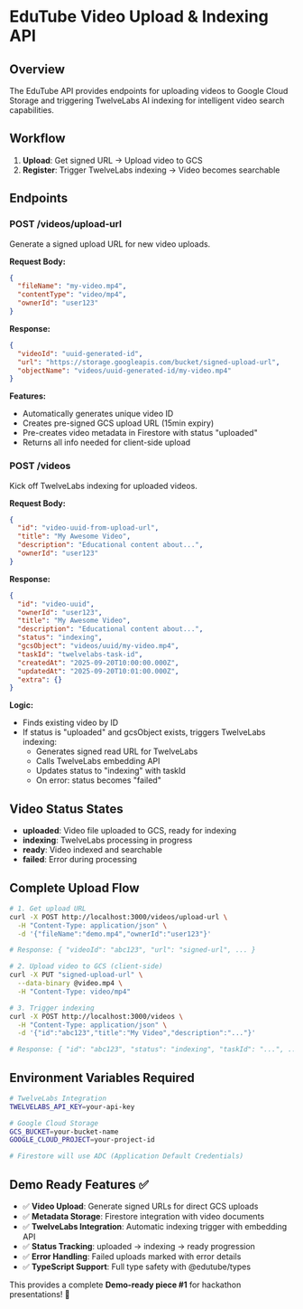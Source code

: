 # EduTube Video Upload & Indexing API

## Overview

The EduTube API provides endpoints for uploading videos to Google Cloud Storage and triggering TwelveLabs AI indexing for intelligent video search capabilities.

## Workflow

1. **Upload**: Get signed URL → Upload video to GCS
2. **Register**: Trigger TwelveLabs indexing → Video becomes searchable

## Endpoints

### POST /videos/upload-url

Generate a signed upload URL for new video uploads.

**Request Body:**

```json
{
  "fileName": "my-video.mp4",
  "contentType": "video/mp4",
  "ownerId": "user123"
}
```

**Response:**

```json
{
  "videoId": "uuid-generated-id",
  "url": "https://storage.googleapis.com/bucket/signed-upload-url",
  "objectName": "videos/uuid-generated-id/my-video.mp4"
}
```

**Features:**

- Automatically generates unique video ID
- Creates pre-signed GCS upload URL (15min expiry)
- Pre-creates video metadata in Firestore with status "uploaded"
- Returns all info needed for client-side upload

### POST /videos

Kick off TwelveLabs indexing for uploaded videos.

**Request Body:**

```json
{
  "id": "video-uuid-from-upload-url",
  "title": "My Awesome Video",
  "description": "Educational content about...",
  "ownerId": "user123"
}
```

**Response:**

```json
{
  "id": "video-uuid",
  "ownerId": "user123",
  "title": "My Awesome Video",
  "description": "Educational content about...",
  "status": "indexing",
  "gcsObject": "videos/uuid/my-video.mp4",
  "taskId": "twelvelabs-task-id",
  "createdAt": "2025-09-20T10:00:00.000Z",
  "updatedAt": "2025-09-20T10:01:00.000Z",
  "extra": {}
}
```

**Logic:**

- Finds existing video by ID
- If status is "uploaded" and gcsObject exists, triggers TwelveLabs indexing:
  - Generates signed read URL for TwelveLabs
  - Calls TwelveLabs embedding API
  - Updates status to "indexing" with taskId
  - On error: status becomes "failed"

## Video Status States

- **uploaded**: Video file uploaded to GCS, ready for indexing
- **indexing**: TwelveLabs processing in progress
- **ready**: Video indexed and searchable
- **failed**: Error during processing

## Complete Upload Flow

```bash
# 1. Get upload URL
curl -X POST http://localhost:3000/videos/upload-url \
  -H "Content-Type: application/json" \
  -d '{"fileName":"demo.mp4","ownerId":"user123"}'

# Response: { "videoId": "abc123", "url": "signed-url", ... }

# 2. Upload video to GCS (client-side)
curl -X PUT "signed-upload-url" \
  --data-binary @video.mp4 \
  -H "Content-Type: video/mp4"

# 3. Trigger indexing
curl -X POST http://localhost:3000/videos \
  -H "Content-Type: application/json" \
  -d '{"id":"abc123","title":"My Video","description":"..."}'

# Response: { "id": "abc123", "status": "indexing", "taskId": "...", ... }
```

## Environment Variables Required

```bash
# TwelveLabs Integration
TWELVELABS_API_KEY=your-api-key

# Google Cloud Storage
GCS_BUCKET=your-bucket-name
GOOGLE_CLOUD_PROJECT=your-project-id

# Firestore will use ADC (Application Default Credentials)
```

## Demo Ready Features ✅

- ✅ **Video Upload**: Generate signed URLs for direct GCS uploads
- ✅ **Metadata Storage**: Firestore integration with video documents
- ✅ **TwelveLabs Integration**: Automatic indexing trigger with embedding API
- ✅ **Status Tracking**: uploaded → indexing → ready progression
- ✅ **Error Handling**: Failed uploads marked with error details
- ✅ **TypeScript Support**: Full type safety with @edutube/types

This provides a complete **Demo-ready piece #1** for hackathon presentations! 🎯
